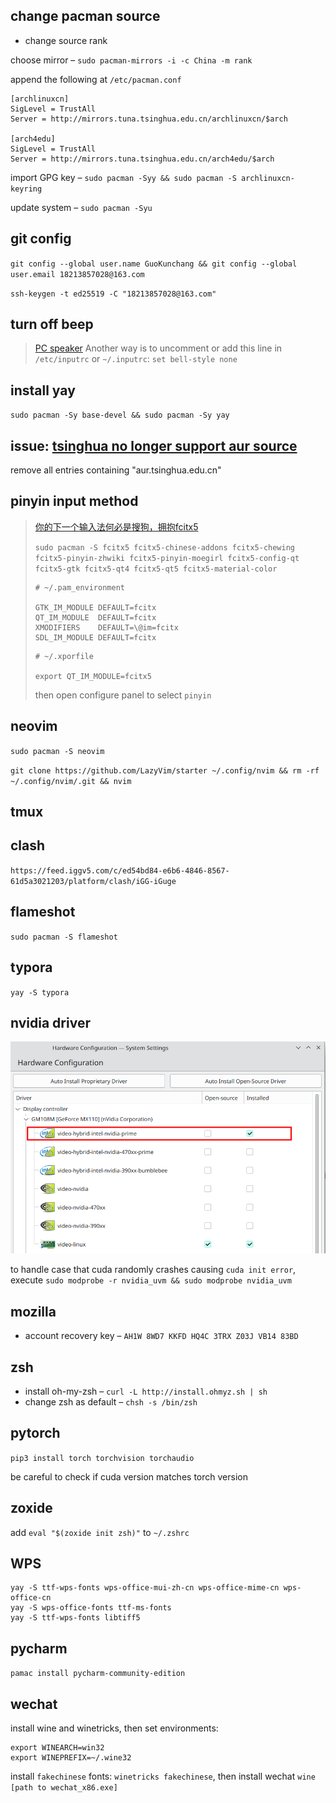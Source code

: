 ## change pacman source

- change source rank

choose mirror – `sudo pacman-mirrors -i -c China -m rank`

append the following at `/etc/pacman.conf`
```
[archlinuxcn]
SigLevel = TrustAll
Server = http://mirrors.tuna.tsinghua.edu.cn/archlinuxcn/$arch

[arch4edu]
SigLevel = TrustAll
Server = http://mirrors.tuna.tsinghua.edu.cn/arch4edu/$arch
```

import GPG key – `sudo pacman -Syy && sudo pacman -S archlinuxcn-keyring`

update system – `sudo pacman -Syu`

## git config
`git config --global user.name GuoKunchang && git config --global user.email 18213857028@163.com`

`ssh-keygen -t ed25519 -C "18213857028@163.com"`

## turn off beep

> [PC speaker](https://wiki.archlinux.org/title/PC_speaker)
> Another way is to uncomment or add this line in `/etc/inputrc` or `~/.inputrc`:
> `set bell-style none`

## install yay
`sudo pacman -Sy base-devel && sudo pacman -Sy yay`

## issue: [tsinghua no longer support aur source](https://blog.51cto.com/u_14597003/5989103)
remove all entries containing "aur.tsinghua.edu.cn"

## pinyin input method

> [你的下一个输入法何必是搜狗，拥抱fcitx5](https://mengxun.club/2020/12/28/%E4%BD%A0%E7%9A%84%E4%B8%8B%E4%B8%80%E4%B8%AA%E8%BE%93%E5%85%A5%E6%B3%95%E4%BD%95%E5%BF%85%E6%98%AF%E6%90%9C%E7%8B%97%EF%BC%8C%E6%8B%A5%E6%8A%B1fcitx5/)
>
> `sudo pacman -S fcitx5 fcitx5-chinese-addons fcitx5-chewing fcitx5-pinyin-zhwiki fcitx5-pinyin-moegirl fcitx5-config-qt fcitx5-gtk fcitx5-qt4 fcitx5-qt5 fcitx5-material-color`
>
> ```
> # ~/.pam_environment
> 
> GTK_IM_MODULE DEFAULT=fcitx
> QT_IM_MODULE  DEFAULT=fcitx
> XMODIFIERS    DEFAULT=\@im=fcitx
> SDL_IM_MODULE DEFAULT=fcitx
> ```
>
> ```
> # ~/.xporfile
> 
> export QT_IM_MODULE=fcitx5
> ```
>
> then open configure panel to select `pinyin`

## neovim
`sudo pacman -S neovim`

`git clone https://github.com/LazyVim/starter ~/.config/nvim && rm -rf ~/.config/nvim/.git && nvim`

## tmux

## clash
`https://feed.iggv5.com/c/ed54bd84-e6b6-4846-8567-61d5a3021203/platform/clash/iGG-iGuge`

## flameshot

`sudo pacman -S flameshot`

## typora

`yay -S typora`

## nvidia driver

![image-20240302211353871](./assets/image-20240302211353871.png)

to handle case that cuda randomly crashes causing `cuda init error`, 
execute `sudo modprobe -r nvidia_uvm && sudo modprobe nvidia_uvm`

## mozilla

- account recovery key – `AH1W 8WD7 KKFD HQ4C 3TRX Z03J VB14 83BD`

## zsh

- install oh-my-zsh – `curl -L http://install.ohmyz.sh | sh`
- change zsh as default – `chsh -s /bin/zsh`

## pytorch

`pip3 install torch torchvision torchaudio`

be careful to check if cuda version matches torch version

## zoxide

add `eval "$(zoxide init zsh)"` to `~/.zshrc`

## WPS
```
yay -S ttf-wps-fonts wps-office-mui-zh-cn wps-office-mime-cn wps-office-cn
yay -S wps-office-fonts ttf-ms-fonts
yay -S ttf-wps-fonts libtiff5
```

## pycharm
`pamac install pycharm-community-edition`

## wechat
install wine and winetricks, then set environments: 
```
export WINEARCH=win32
export WINEPREFIX=~/.wine32
```
install `fakechinese` fonts: `winetricks fakechinese`, 
then install wechat `wine [path to wechat_x86.exe]`
